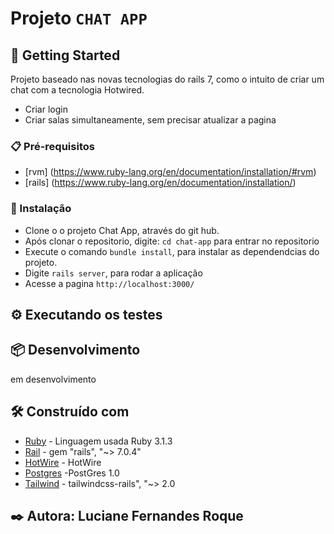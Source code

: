 # Projeto `CHAT APP`


## 🚀 Getting Started

Projeto baseado nas novas tecnologias do rails 7, como o intuito de criar um chat com a tecnologia Hotwired.
- Criar  login
- Criar salas simultaneamente, sem precisar atualizar a pagina

### 📋 Pré-requisitos

* [rvm] (https://www.ruby-lang.org/en/documentation/installation/#rvm)
* [rails] (https://www.ruby-lang.org/en/documentation/installation/)

### 🔧 Instalação

- Clone o o projeto Chat App, através do git hub.
- Após clonar o repositorio, digite: `cd chat-app` para entrar no repositorio
- Execute o comando `bundle install`, para instalar as dependendcias do projeto.
- Digite `rails server`, para rodar a aplicação
- Acesse a pagina `http://localhost:3000/`



## ⚙️ Executando os testes




## 📦 Desenvolvimento

em desenvolvimento

## 🛠️ Construído com
* [Ruby](https://ruby-doc.org/) - Linguagem usada Ruby 3.1.3
* [Rail](https://guides.rubyonrails.org/) - gem "rails", "~> 7.0.4"
* [HotWire](https://hotwired.dev/) - HotWire
* [Postgres](https://www.postgresql.org/) -PostGres 1.0
* [Tailwind](https://tailwindcss.com/docs/guides/ruby-on-rails) - tailwindcss-rails", "~> 2.0



## ✒️ Autora: Luciane Fernandes Roque
